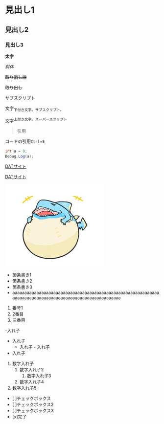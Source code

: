 # 見出し1
## 見出し2
### 見出し3

**太字**

*斜体*

~~取り消し線~~

<s>取り出し</s>

サブスクリプト

文字<sub>下付き文字。サブスクリプト。

文字<sup>上付き文字。スーパースクリプト

>引用

コードの引用`Ctrl`+`E`

```cs
int a = 0;
Debug.Log(a);
```

[DATサイト](https://www.dat.ac.jp)

<a href="https://www.dat.ac.jp">DATサイト<a/>

![画像](./images/img.png)

- 箇条書き1
- 箇条書き2
- 箇条書き3
- aaaaaaaaaaaaaaaaaaaaaaaaaaaaaaaaaaaaaaaaaaaaaaaaaaaaaaaaaaaaaaaaaaaaaaaaaaaaaaaaaaaaaaaaaaaaaaaaaaaaaaaaaa

1. 番号1
1. 2番目
1. 三番目

-入れ子
   - 入れ子
      - 入れ子
    - 入れ子
- 入れ子

1. 数字入れ子
   1. 数字入れ子2
      1. 数字入れ子3
   1. 数字入れ子4
1. 数字入れ子5
  

- [ ]チェックボックス
- [ ]チェックボックス2
- [ ]チェックボックス3
- [x]完了

